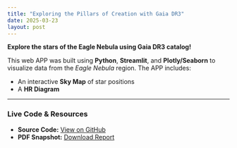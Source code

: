 ```yaml
---
title: "Exploring the Pillars of Creation with Gaia DR3"
date: 2025-03-23
layout: post
---
```


**Explore the stars of the Eagle Nebula using Gaia DR3 catalog!**

This web APP was built using **Python**, **Streamlit**, and **Plotly/Seaborn** to visualize data from the _Eagle Nebula_ region. The APP includes:

- An interactive **Sky Map** of star positions  
- A **HR Diagram**

---

### Live Code & Resources
- **Source Code:** [View on GitHub](https://github.com/ArCHa-x/Phys3130_XL/blob/main/Quiz5_Dashboard_Xiaolong%20Xue.ipynb)  
- **PDF Snapshot:** [Download Report](https://github.com/ArCHa-x/Phys3130_XL/blob/main/Quiz5_Xiaolong%20Xue.pdf)  
